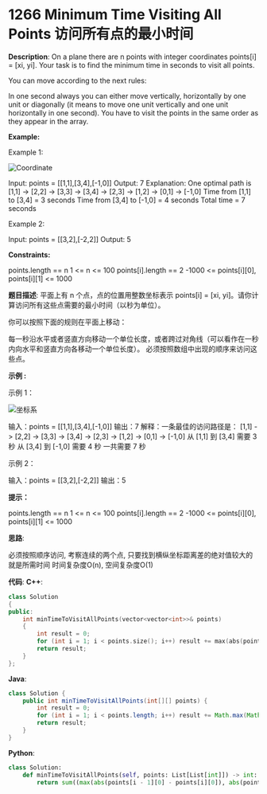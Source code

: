 # 1266 Minimum Time Visiting All Points 访问所有点的最小时间

__Description__:
On a plane there are n points with integer coordinates points[i] = [xi, yi]. Your task is to find the minimum time in seconds to visit all points.

You can move according to the next rules:

In one second always you can either move vertically, horizontally by one unit or diagonally (it means to move one unit vertically and one unit horizontally in one second).
You have to visit the points in the same order as they appear in the array.

__Example:__

Example 1:

![Coordinate](https://assets.leetcode-cn.com/aliyun-lc-upload/uploads/2019/11/24/1626_example_1.png)

Input: points = [[1,1],[3,4],[-1,0]]
Output: 7
Explanation: One optimal path is [1,1] -> [2,2] -> [3,3] -> [3,4] -> [2,3] -> [1,2] -> [0,1] -> [-1,0]
Time from [1,1] to [3,4] = 3 seconds
Time from [3,4] to [-1,0] = 4 seconds
Total time = 7 seconds

Example 2:

Input: points = [[3,2],[-2,2]]
Output: 5

__Constraints:__

points.length == n
1 <= n <= 100
points[i].length == 2
-1000 <= points[i][0], points[i][1] <= 1000

__题目描述__:
平面上有 n 个点，点的位置用整数坐标表示 points[i] = [xi, yi]。请你计算访问所有这些点需要的最小时间（以秒为单位）。

你可以按照下面的规则在平面上移动：

每一秒沿水平或者竖直方向移动一个单位长度，或者跨过对角线（可以看作在一秒内向水平和竖直方向各移动一个单位长度）。
必须按照数组中出现的顺序来访问这些点。

__示例 :__

示例 1：

![坐标系](https://assets.leetcode-cn.com/aliyun-lc-upload/uploads/2019/11/24/1626_example_1.png)

输入：points = [[1,1],[3,4],[-1,0]]
输出：7
解释：一条最佳的访问路径是： [1,1] -> [2,2] -> [3,3] -> [3,4] -> [2,3] -> [1,2] -> [0,1] -> [-1,0]
从 [1,1] 到 [3,4] 需要 3 秒
从 [3,4] 到 [-1,0] 需要 4 秒
一共需要 7 秒

示例 2：

输入：points = [[3,2],[-2,2]]
输出：5

__提示：__

points.length == n
1 <= n <= 100
points[i].length == 2
-1000 <= points[i][0], points[i][1] <= 1000

__思路__:

必须按照顺序访问, 考察连续的两个点, 只要找到横纵坐标距离差的绝对值较大的就是所需时间
时间复杂度O(n), 空间复杂度O(1)

__代码__:
__C++__:

```C++
class Solution 
{
public:
    int minTimeToVisitAllPoints(vector<vector<int>>& points) 
    {
        int result = 0;
        for (int i = 1; i < points.size(); i++) result += max(abs(points[i - 1][0] - points[i][0]), abs(points[i - 1][1] - points[i][1]));
        return result;
    }
};
```

__Java__:

```Java
class Solution {
    public int minTimeToVisitAllPoints(int[][] points) {
        int result = 0;
        for (int i = 1; i < points.length; i++) result += Math.max(Math.abs(points[i - 1][0] - points[i][0]), Math.abs(points[i - 1][1] - points[i][1]));
        return result;
    }
}
```

__Python__:

```Python
class Solution:
    def minTimeToVisitAllPoints(self, points: List[List[int]]) -> int:
        return sum((max(abs(points[i - 1][0] - points[i][0]), abs(points[i - 1][1] - points[i][1])) for i in range(1, len(points))))
```
